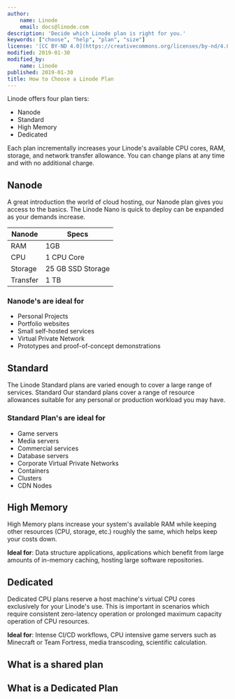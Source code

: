 ```yaml
---
author:
    name: Linode
    email: docs@linode.com
description: 'Decide which Linode plan is right for you.'
keywords: ["choose", "help", "plan", "size"]
license: '[CC BY-ND 4.0](https://creativecommons.org/licenses/by-nd/4.0)'
modified: 2019-01-30
modified_by:
    name: Linode
published: 2019-01-30
title: How to Choose a Linode Plan
---
```


Linode offers four plan tiers:

- Nanode
- Standard
- High Memory
- Dedicated

Each plan incrementally increases your Linode's available CPU cores, RAM, storage, and network transfer allowance. You can change plans at any time and with no additional charge.


## Nanode

A great introduction the world of cloud hosting, our Nanode plan gives you access to the basics. The Linode Nano is quick to deploy can be expanded as your demands increase.


|Nanode   | Specs   |
|---|---|
|RAM   | 1GB    |
|CPU   |1 CPU Core   |
|Storage   | 25 GB SSD Storage   |
|Transfer   | 1 TB  |


### Nanode's are ideal for

- Personal Projects
- Portfolio websites
- Small self-hosted services
- Virtual Private Network
- Prototypes and proof-of-concept demonstrations

## Standard

The Linode Standard plans are varied enough to cover a large range of services. Standard
Our standard plans cover a range of resource allowances suitable for any personal or production workload you may have.


### Standard Plan's are ideal for

- Game servers
- Media servers
- Commercial services
- Database servers
- Corporate Virtual Private Networks
- Containers
- Clusters
- CDN Nodes


## High Memory

High Memory plans increase your system's available RAM while keeping other resources (CPU, storage, etc.) roughly the same, which helps keep your costs down.

**Ideal for**: Data structure applications, applications which benefit from large amounts of in-memory caching, hosting large software repositories.


## Dedicated

Dedicated CPU plans reserve a host machine's virtual CPU cores exclusively for your Linode's use. This is important in scenarios which require consistent zero-latency operation or prolonged maximum capacity operation of CPU resources.

**Ideal for**:  Intense CI/CD workflows, CPU intensive game servers such as Minecraft or Team Fortress, media transcoding, scientific calculation.



## What is a shared plan


## What is a Dedicated Plan
